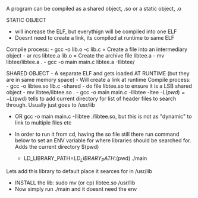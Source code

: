 A program can be compiled as a shared object, .so or a static object, .o




STATIC OBJECT
 - will increase the ELF, but everythign will be compiled into one ELF
- Doesnt need to create a link, its compiled at runtime to same ELF

Compile process:
	- gcc -o lib.o -c lib.c = Create a file into an intermediary object
	- ar rcs libtee.a lib.o = Create the archive file libtee.a
	- mv libtee/libtee.a .
	- gcc -o main main.c libtee.a -Ilibtee/

SHARED OBJECT
	- A separate ELF and gets loaded AT RUNTIME (but they are in same memory space)
	- Will create a link at runtime
Compile process:
	- gcc -o libtee.so lib.c -shared
	- do file libtee.so to ensure it is a LSB shared object
	- mv libtee/libtee.so .
	- gcc -o main main.c -Ilibtee -ltee -L$(pwd) = -L$(pwd) tells to add current directory for list of header files to search through. Usually just goes to /usr/lib
  - OR gcc -o main main.c -Ilibtee ./libtee.so, but this is not as "dynamic" to link to multiple files etc

  - In order to run it from cd, having the so file still there run command below to set an ENV variable for where libraries should be searched for. Adds the current directory $(pwd)
    -  LD_LIBRARY_PATH=$LD_LIBRARY_PATH:$(pwd) ./main

Lets add this library to default place it searces for in /usr/lib

  - INSTALL the lib: sudo mv (or cp) libtee.so /usr/lib
  - Now simply run ./main and it doesnt need the env
